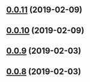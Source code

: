 ## [0.0.11](https://github.com/doomsower/whitewater/compare/@whitewater-guide/postgres-restore-s3@0.0.10...@whitewater-guide/postgres-restore-s3@0.0.11) (2019-02-09)

## [0.0.10](https://github.com/doomsower/whitewater/compare/@whitewater-guide/postgres-restore-s3@0.0.9...@whitewater-guide/postgres-restore-s3@0.0.10) (2019-02-09)

## [0.0.9](https://github.com/doomsower/whitewater/compare/@whitewater-guide/postgres-restore-s3@0.0.8...@whitewater-guide/postgres-restore-s3@0.0.9) (2019-02-03)

## [0.0.8](https://github.com/doomsower/whitewater/compare/@whitewater-guide/postgres-restore-s3@0.0.8...@whitewater-guide/postgres-restore-s3@0.0.8) (2019-02-03)
